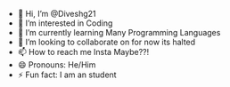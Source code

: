 - 👋 Hi, I’m @Diveshg21
- 👀 I’m interested in Coding
- 🌱 I’m currently learning Many Programming Languages
- 💞️ I’m looking to collaborate on for now its halted
- 📫 How to reach me Insta Maybe??!
- 😄 Pronouns: He/Him
- ⚡ Fun fact: I am an student

<!---
Diveshg21/Diveshg21 is a ✨ special ✨ repository because its `README.md` (this file) appears on your GitHub profile.
You can click the Preview link to take a look at your changes.
--->
